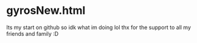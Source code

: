 # gyrosNew.html
Its my start on github so idk what im doing 
lol 
thx for the support to all my friends and family :D
